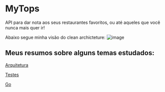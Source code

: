# MyTops

API para dar nota aos seus restaurantes favoritos, ou até aqueles que você nunca mais quer ir!
  
Abaixo segue minha visão do clean archicteture:
![image](https://user-images.githubusercontent.com/98241492/209586928-c862ecc1-0439-4ccc-b44d-639d01857e0a.png)

## Meus resumos sobre alguns temas estudados:

[Arquitetura](https://www.notion.so/joanavidon/Arquitetura-Design-4b201c3dec7441d580356a6f415aea01)

[Testes](https://www.notion.so/joanavidon/Testes-de-Unidade-042de52263024548b03508d9671353f7)

[Go](https://www.notion.so/joanavidon/Go-150fab3ab8fc4d60a58a025e28d97051)
